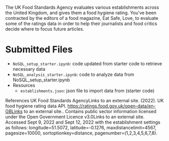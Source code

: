 The UK Food Standards Agency evaluates various establishments across the United Kingdom, and gives them a food hygiene rating. You've been contracted by the editors of a food magazine, Eat Safe, Love, to evaluate some of the ratings data in order to help their journalists and food critics decide where to focus future articles.

# Submitted Files
* `NoSQL_setup_starter.ipynb`: code updated from starter code to retrieve necessary data
* `NoSQL_analysis_starter.ipynb`: code to analyze data from NoSQL_setup_starter.ipynb
* Resources
  * `establishments.json`: json file to import data from (starter code)

References
UK Food Standards AgencyLinks to an external site. (2022). UK food hygiene rating data API. https://ratings.food.gov.uk/open-data/en-GBLinks to an external site.. Contains public sector information licensed under the Open Government Licence v3.0Links to an external site.
Accessed Sept 9, 2022 and Sept 12, 2022 with the establishment settings as follows: longitude=51.5072, latitude=-0.1276, maxdistancelimit=4567, pagesize=10000, sortoptionkey=distance, pagenumber=(1,2,3,4,5,6,7,8).
